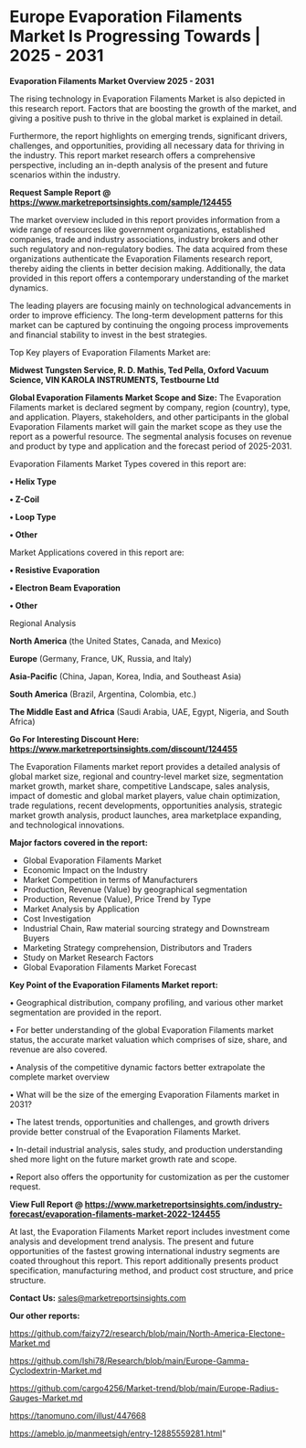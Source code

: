 # Europe Evaporation Filaments Market Is Progressing Towards | 2025 - 2031

<Strong> Evaporation Filaments Market Overview 2025 - 2031</strong>

The rising technology in Evaporation Filaments Market is also depicted in this research report. Factors that are boosting the growth of the market, and giving a positive push to thrive in the global market is explained in detail.

Furthermore, the report highlights on emerging trends, significant drivers, challenges, and opportunities, providing all necessary data for thriving in the industry. This report market research offers a comprehensive perspective, including an in-depth analysis of the present and future scenarios within the industry.

<strong>Request Sample Report @ <a href=https://www.marketreportsinsights.com/sample/124455>https://www.marketreportsinsights.com/sample/124455</a></strong>

The market overview included in this report provides information from a wide range of resources like government organizations, established companies, trade and industry associations, industry brokers and other such regulatory and non-regulatory bodies. The data acquired from these organizations authenticate the Evaporation Filaments research report, thereby aiding the clients in better decision making. Additionally, the data provided in this report offers a contemporary understanding of the market dynamics.

The leading players are focusing mainly on technological advancements in order to improve efficiency. The long-term development patterns for this market can be captured by continuing the ongoing process improvements and financial stability to invest in the best strategies.

Top Key players of Evaporation Filaments Market are:

<strong>Midwest Tungsten Service, R. D. Mathis, Ted Pella, Oxford Vacuum Science, VIN KAROLA INSTRUMENTS, Testbourne Ltd</strong>

<strong><b>Global Evaporation Filaments Market Scope and Size:</b></strong>
The Evaporation Filaments market is declared segment by company, region (country), type, and application. Players, stakeholders, and other participants in the global Evaporation Filaments market will gain the market scope as they use the report as a powerful resource. The segmental analysis focuses on revenue and product by type and application and the forecast period of 2025-2031.

Evaporation Filaments Market Types covered in this report are:

<strong>• Helix Type

• Z-Coil

• Loop Type

• Other</strong>

Market Applications covered in this report are:

<strong>• Resistive Evaporation

• Electron Beam Evaporation

• Other</strong> 

Regional Analysis

<strong>North America</strong> (the United States, Canada, and Mexico)

<strong>Europe</strong> (Germany, France, UK, Russia, and Italy)

<strong>Asia-Pacific</strong> (China, Japan, Korea, India, and Southeast Asia)

<strong>South America</strong> (Brazil, Argentina, Colombia, etc.)

<strong>The Middle East and Africa</strong> (Saudi Arabia, UAE, Egypt, Nigeria, and South Africa)

<strong>Go For Interesting Discount Here: <a href=https://www.marketreportsinsights.com/discount/124455>https://www.marketreportsinsights.com/discount/124455</a></strong>

The Evaporation Filaments market report provides a detailed analysis of global market size, regional and country-level market size, segmentation market growth, market share, competitive Landscape, sales analysis, impact of domestic and global market players, value chain optimization, trade regulations, recent developments, opportunities analysis, strategic market growth analysis, product launches, area marketplace expanding, and technological innovations.

<strong><b>Major factors covered in the report:</b></strong>
<ul>
  <li>Global Evaporation Filaments Market </li>
  <li>Economic Impact on the Industry</li>
  <li>Market Competition in terms of Manufacturers</li>
  <li>Production, Revenue (Value) by geographical segmentation</li>
  <li>Production, Revenue (Value), Price Trend by Type</li>
  <li>Market Analysis by Application</li>
  <li>Cost Investigation</li>
  <li>Industrial Chain, Raw material sourcing strategy and Downstream Buyers</li>
  <li>Marketing Strategy comprehension, Distributors and Traders</li>
  <li>Study on Market Research Factors</li>
  <li>Global Evaporation Filaments Market Forecast</li>
</ul>

<strong><b>Key Point of the Evaporation Filaments Market report:</b></strong>

• Geographical distribution, company profiling, and various other market segmentation are provided in the report.

• For better understanding of the global Evaporation Filaments market status, the accurate market valuation which comprises of size, share, and revenue are also covered.

• Analysis of the competitive dynamic factors better extrapolate the complete market overview

• What will be the size of the emerging Evaporation Filaments market in 2031?

• The latest trends, opportunities and challenges, and growth drivers provide better construal of the Evaporation Filaments Market.

• In-detail industrial analysis, sales study, and production understanding shed more light on the future market growth rate and scope.

• Report also offers the opportunity for customization as per the customer request.

<strong><b>View Full Report @ <a href=https://www.marketreportsinsights.com/industry-forecast/evaporation-filaments-market-2022-124455>https://www.marketreportsinsights.com/industry-forecast/evaporation-filaments-market-2022-124455</a></b></strong>


At last, the Evaporation Filaments Market report includes investment come analysis and development trend analysis. The present and future opportunities of the fastest growing international industry segments are coated throughout this report. This report additionally presents product specification, manufacturing method, and product cost structure, and price structure.

<strong>Contact Us:</strong>
sales@marketreportsinsights.com

<strong>Our other reports:</strong>

<a href=https://github.com/faizy72/research/blob/main/North-America-Electone-Market.md>https://github.com/faizy72/research/blob/main/North-America-Electone-Market.md</a>

<a href=https://github.com/Ishi78/Research/blob/main/Europe-Gamma-Cyclodextrin-Market.md>https://github.com/Ishi78/Research/blob/main/Europe-Gamma-Cyclodextrin-Market.md</a>

<a href=https://github.com/cargo4256/Market-trend/blob/main/Europe-Radius-Gauges-Market.md>https://github.com/cargo4256/Market-trend/blob/main/Europe-Radius-Gauges-Market.md</a>

<a href=https://tanomuno.com/illust/447668>https://tanomuno.com/illust/447668</a>

<a href=https://ameblo.jp/manmeetsigh/entry-12885559281.html>https://ameblo.jp/manmeetsigh/entry-12885559281.html</a>"
